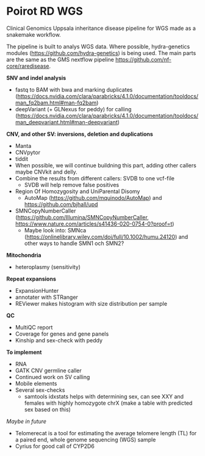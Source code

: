 # Poirot RD WGS
 Clinical Genomics Uppsala inheritance disease pipeline for WGS made as a snakemake workflow.


The pipeline is built to analys WGS data. Where possible, hydra-genetics modules (https://github.com/hydra-genetics) is being used. The main parts are the same as the GMS nextflow pipeline https://github.com/nf-core/raredisease.


**SNV and indel analysis**

- fastq to BAM with bwa and marking duplicates (https://docs.nvidia.com/clara/parabricks/4.1.0/documentation/tooldocs/man_fq2bam.html#man-fq2bam)
- deepVariant (+ GLNexus for peddy) for calling (https://docs.nvidia.com/clara/parabricks/4.1.0/documentation/tooldocs/man_deepvariant.html#man-deepvariant)


**CNV, and other SV: inversions, deletion and duplications**

- Manta
- CNVpytor
- tiddit
- When possible, we will continue buildning this part, adding other callers maybe CNVkit and delly.
- Combine the results from different callers: SVDB to one vcf-file
  - SVDB will help remove false positives
- Region Of Homozygosity and UniParental Disomy
  - AutoMap (https://github.com/mquinodo/AutoMap) and https://github.com/bjhall/upd
- SMNCopyNumberCaller (https://github.com/Illumina/SMNCopyNumberCaller, https://www.nature.com/articles/s41436-020-0754-0?proof=t)
  - Maybe look into: SMNca (https://onlinelibrary.wiley.com/doi/full/10.1002/humu.24120) and other ways to handle SMN1 och SMN2?

**Mitochondria**

- heteroplasmy (sensitivity) 


**Repeat expansions**

- ExpansionHunter
- annotater with STRanger
- REViewer makes histogram with size distribution per sample


**QC**

- MultiQC report
- Coverage for genes and gene panels
- Kinship and sex-check with peddy


**To implement**

- RNA
- GATK CNV germline caller
- Continued work on SV calling
- Mobile elements
- Several sex-checks
  - samtools idxstats helps with determining sex, can see XXY and females with highly homozygote chrX (make a table with predicted sex based on this)

*Maybe in future*
- Telomerecat is a tool for estimating the average telomere length (TL) for a paired end, whole genome sequencing (WGS) sample
- Cyrius for good call of CYP2D6
